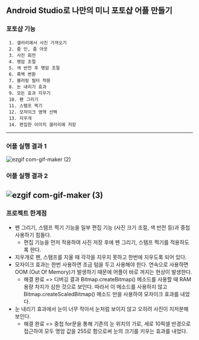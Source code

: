 ## Android Studio로 나만의 미니 포토샵 어플 만들기
### 포토샵 기능 
     1. 갤러리에서 사진 가져오기
     2. 줌 인, 줌 아웃
     3. 사진 회전
     4. 명암 조절
     5. 색 반전 후 명암 조절
     6. 흑백 변환
     7. 블러링 필터 적용
     8. 눈 내리기 효과
     9. 모든 효과 지우기
     10. 펜 그리기
     11. 스탬프 찍기
     12. 모자이크 영역 선택
     13. 지우개
     14. 편집한 이미지 갤러리에 저장

------------
### 어플 실행 결과 1

![ezgif com-gif-maker (2)](https://user-images.githubusercontent.com/86474141/147645085-592abb46-d019-4139-92ec-b94412b5b101.gif)

### 어플 실행 결과 2

![ezgif com-gif-maker (3)](https://user-images.githubusercontent.com/86474141/147645108-c300d227-75bb-44bc-97c6-d98ba4db3739.gif)
-----------
### 프로젝트 한계점
+ 펜 그리기, 스탬프 찍기 기능을 일부 편집 기능 (사진 크기 조절, 색 반전 등)과 중첩 사용하기 힘들다.
     + 편집 기능을 먼저 적용하여 사진 저장 후에 펜 그리기, 스탬프 찍기를 적용하도록 한다.
+ 지우개로 펜, 스탬프를 지울 때 각각을 지우지 못하고 한번에 지우도록 되어 있다.
+ 모자이크 효과는 한번 사용하면 조금 텀을 두고 사용해야 한다. 연속으로 사용하면 OOM (Out Of Memory)가 발생하기 때문에 어플이 바로 꺼지는 현상이 발생한다.
     + 해결 완료 => 디버깅 결과 Bitmap.createBitmap() 메소드를 사용할 때 RAM 용량 차지가 심한 것으로 보인다. 따라서 이 메소드를 사용하지 않고 Bitmap.createScaledBitmap() 메소드 만을 사용하여 모자이크 효과를 내었다.
+ 눈 내리기 효과에서 눈이 너무 작아서 눈처럼 보이지 않고 오히려 사진이 지저분해 보인다.
     + 해결 완료 => 중첩 for문을 통해 기존의 눈 위치의 가로, 세로 10픽셀 반경으로 접근하여 모두 명암 값을 255로 함으로써 눈의 크기를 키우는 효과를 내었다.


